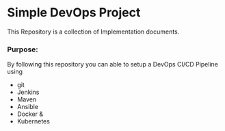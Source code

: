 # Simple DevOps Project

This Repository is a collection of Implementation documents. 

### Purpose:
By following this repository you can able to setup a DevOps CI/CD Pipeline using
- git
- Jenkins
- Maven 
- Ansible
- Docker &
- Kubernetes

